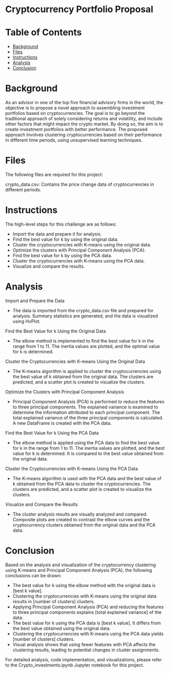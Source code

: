 # Cryptocurrency Portfolio Proposal 

# Table of Contents
* [Background](#Background)
* [Files](#Files)
* [Instructions](#Instructions)
* [Analysis](#Analysis)
* [Conclusion](#Conclusion)


# Background
As an advisor in one of the top five financial advisory firms in the world, the objective is to propose a novel approach to assembling investment portfolios based on cryptocurrencies. The goal is to go beyond the traditional approach of solely considering returns and volatility, and include other factors that might impact the crypto market. By doing so, the aim is to create investment portfolios with better performance. The proposed approach involves clustering cryptocurrencies based on their performance in different time periods, using unsupervised learning techniques.

# Files
The following files are required for this project:

crypto_data.csv: Contains the price change data of cryptocurrencies in different periods.

# Instructions
The high-level steps for this challenge are as follows:

* Import the data and prepare it for analysis.
* Find the best value for k by using the original data.
* Cluster the cryptocurrencies with K-means using the original data.
* Optimize the clusters with Principal Component Analysis (PCA).
* Find the best value for k by using the PCA data.
* Cluster the cryptocurrencies with K-means using the PCA data.
* Visualize and compare the results.

# Analysis
Import and Prepare the Data
* The data is imported from the crypto_data.csv file and prepared for analysis. Summary statistics are generated, and the data is visualized using HvPlot.

Find the Best Value for k Using the Original Data
* The elbow method is implemented to find the best value for k in the range from 1 to 11. The inertia values are plotted, and the optimal value for k is determined.

Cluster the Cryptocurrencies with K-means Using the Original Data
* The K-means algorithm is applied to cluster the cryptocurrencies using the best value of k obtained from the original data. The clusters are predicted, and a scatter plot is created to visualize the clusters.

Optimize the Clusters with Principal Component Analysis
* Principal Component Analysis (PCA) is performed to reduce the features to three principal components. The explained variance is examined to determine the information attributed to each principal component. The total explained variance of the three principal components is calculated. A new DataFrame is created with the PCA data.

Find the Best Value for k Using the PCA Data
* The elbow method is applied using the PCA data to find the best value for k in the range from 1 to 11. The inertia values are plotted, and the best value for k is determined. It is compared to the best value obtained from the original data.

Cluster the Cryptocurrencies with K-means Using the PCA Data
* The K-means algorithm is used with the PCA data and the best value of k obtained from the PCA data to cluster the cryptocurrencies. The clusters are predicted, and a scatter plot is created to visualize the clusters.

Visualize and Compare the Results
* The cluster analysis results are visually analyzed and compared. Composite plots are created to contrast the elbow curves and the cryptocurrency clusters obtained from the original data and the PCA data.

# Conclusion
Based on the analysis and visualization of the cryptocurrency clustering using K-means and Principal Component Analysis (PCA), the following conclusions can be drawn:

* The best value for k using the elbow method with the original data is [best k value].
* Clustering the cryptocurrencies with K-means using the original data results in [number of clusters] clusters.
* Applying Principal Component Analysis (PCA) and reducing the features to three principal components explains [total explained variance] of the data.
* The best value for k using the PCA data is [best k value]. It differs from the best value obtained using the original data.
* Clustering the cryptocurrencies with K-means using the PCA data yields [number of clusters] clusters.
* Visual analysis shows that using fewer features with PCA affects the clustering results, leading to potential changes in cluster assignments.

For detailed analysis, code implementation, and visualizations, please refer to the Crypto_investments.ipynb Jupyter notebook for this project.

